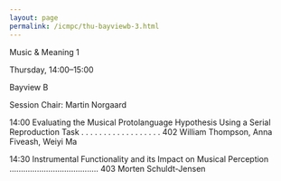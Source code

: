 ```yaml
---
layout: page
permalink: /icmpc/thu-bayviewb-3.html
---
```

Music & Meaning 1

Thursday, 14:00–15:00

Bayview B

Session Chair: Martin Norgaard

14:00 Evaluating the Musical Protolanguage Hypothesis Using a Serial Reproduction Task . . . . . . . . . . . . . . . . . . 402 William Thompson, Anna Fiveash, Weiyi Ma

14:30 Instrumental Functionality and its Impact on Musical Perception ....................................... 403 Morten Schuldt-Jensen
